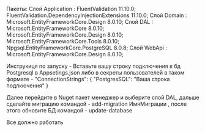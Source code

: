 Пакеты:
 Слой Application : FluentValidation 11.10.0; FluentValidation.DependencyInjectionExtensions 11.10.0;
 Слой Domain : Microsoft.EntityFrameworkCore.Design 8.0.10;
 Слой DAL : Microsoft.EntityFrameworkCore 8.0.10; Microsoft.EntityFrameworkCore.Design 8.0.10; Microsoft.EntityFrameworkCore.Tools 8.0.10; Npgsql.EntityFrameworkCore.PostgreSQL 8.0.8;
 Слой WebApi : Microsoft.EntityFrameworkCore.Design 8.0.10;

Инструкиця по запуску - Вставьте вашу строку подключения к бд Postgresql в Appsetings.json либо в секреты пользователей в таком формате - "ConnectionStrings": {
  "PostgresSQL": "Ваша строка подлкючения"
} 

Далее перейдите в Nuget пакет менеджер и выберите слой DAL, дальше сделайте миграцию командой - add-migration ИмяМиграции , после этого обновите БД командой - update-database

Все должно работать
 
